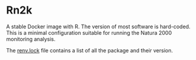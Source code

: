# Rn2k

A stable Docker image with R.
The version of most software is hard-coded.
This is a minimal configuration suitable for running the Natura 2000 monitoring analysis.

The [renv.lock](renv.lock) file contains a list of all the package and their version.
